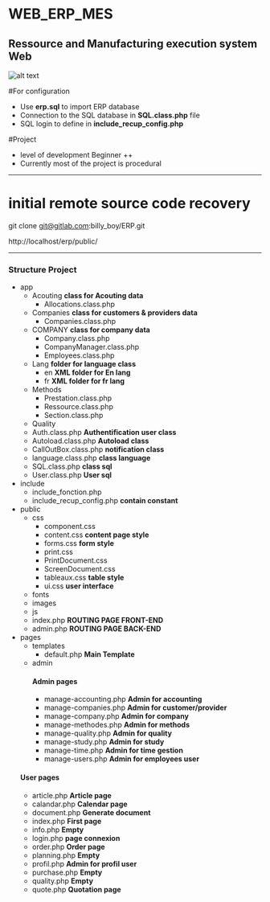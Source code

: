# WEB_ERP_MES
##  Ressource and Manufacturing execution system  Web

![alt text](https://github.com/billyboy35/WEB_MES/blob/main/Workflow.png)

#For configuration
* Use __erp.sql__ to import ERP database  
* Connection to the SQL database in __SQL.class.php__ file
* SQL login to define in __include_recup_config.php__

#Project
* level of development  Beginner ++
* Currently most of the project is procedural

-----------------

# initial remote source code recovery
git clone git@gitlab.com:billy_boy/ERP.git

http://localhost/erp/public/

-----------------

### Structure Project

* app
  * Acouting   __class for Acouting data__
    * Allocations.class.php
  * Companies   __class for customers & providers data__
    * Companies.class.php
  * COMPANY   __class for company data__
    * Company.class.php
    * CompanyManager.class.php
    * Employees.class.php
  * Lang __folder for language class__
    * en  __XML folder for En lang__ 
    * fr __XML folder for fr lang__ 
  * Methods
    * Prestation.class.php
    * Ressource.class.php
    * Section.class.php
  * Quality
  * Auth.class.php   __Authentification user class__
  * Autoload.class.php   __Autoload class__
  * CallOutBox.class.php  __notification class__
  * language.class.php  __class language__
  * SQL.class.php  __class sql__
  * User.class.php  __User sql__
* include  
  * include_fonction.php
  * include_recup_config.php  __contain constant__
* public
  * css  
    * component.css
    * content.css  __content page style__
    * forms.css   __form style__
    * print.css
    * PrintDocument.css
    * ScreenDocument.css
    * tableaux.css  __table style__
    * ui.css  __user interface__
  * fonts  
  * images
  * js
  * index.php __ROUTING PAGE FRONT-END__
  * admin.php  __ROUTING PAGE BACK-END__
* pages
  * templates
    * default.php __Main Template__
  * admin
    #### Admin pages
    * manage-accounting.php     __Admin for accounting__
    * manage-companies.php   __Admin for customer/provider__
    * manage-company.php       __Admin for company__
    * manage-methodes.php        __Admin for methods__
    * manage-quality.php  __Admin for quality__
    * manage-study.php        __Admin for study__
    * manage-time.php       __Admin for time gestion__
    * manage-users.php        __Admin for employees user__
  #### User pages
    * article.php  __Article page__ 
    * calandar.php    __Calendar page__
    * document.php         __Generate document__
    * index.php         __First page__
    * info.php       __Empty__
    * login.php         __page connexion__
    * order.php          __Order page__
    * planning.php        __Empty__
    * profil.php       __Admin for profil user__
    * purchase.php         __Empty__
    * quality.php        __Empty__
    * quote.php        __Quotation page__


